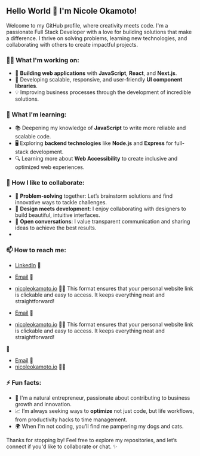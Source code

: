 ## Hello World 👋 I'm Nicole Okamoto!

Welcome to my GitHub profile, where creativity meets code. I'm a passionate Full Stack Developer with a love for building solutions that make a difference. I thrive on solving problems, learning new technologies, and collaborating with others to create impactful projects.

### 👩‍💻 What I'm working on:
- 🚀 **Building web applications** with **JavaScript**, **React**, and **Next.js**.
- 💼 Developing scalable, responsive, and user-friendly **UI component libraries**.
- 💡 Improving business processes through the development of incredible solutions.

### 🌱 What I'm learning:
- 📚 Deepening my knowledge of **JavaScript** to write more reliable and scalable code.
- 🖥️ Exploring **backend technologies** like **Node.js** and **Express** for full-stack development.
- 🔍 Learning more about **Web Accessibility** to create inclusive and optimized web experiences.

### 🤝 How I like to collaborate:
- 🧠 **Problem-solving** together: Let’s brainstorm solutions and find innovative ways to tackle challenges.
- 🎨 **Design meets development**: I enjoy collaborating with designers to build beautiful, intuitive interfaces.
- 💬 **Open conversations**: I value transparent communication and sharing ideas to achieve the best results.
- 
### 📫 How to reach me:
- [LinkedIn](https://www.linkedin.com/in/nicoleokamoto) 💼
- [Email](mailto:nicoleokamoto@eicloud.com) 📧
- [nicoleokamoto.io](https://nicoleokamoto.io) 👩‍💻
This format ensures that your personal website link is clickable and easy to access. It keeps everything neat and straightforward!








- [Email](mailto:nicoleokamoto@eicloud.com) 📧
- [nicoleokamoto.io](https://nicoleokamoto.io) 👩‍💻
This format ensures that your personal website link is clickable and easy to access. It keeps everything neat and straightforward!







 💼 
- [Email](mailto:nicoleokamoto@eicloud.com) 📧
- [nicoleokamoto.io](https://nicoleokamoto.io) 👩‍💻


### ⚡ Fun facts:
- 🎨 I'm a natural entrepreneur, passionate about contributing to business growth and innovation.
- 📈 I’m always seeking ways to **optimize** not just code, but life workflows, from productivity hacks to time management.
- 🌍 When I’m not coding, you’ll find me pampering my dogs and cats.

Thanks for stopping by! Feel free to explore my repositories, and let’s connect if you'd like to collaborate or chat. ✨
